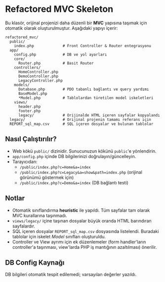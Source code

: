 
# Refactored MVC Skeleton

Bu klasör, orijinal projenizi daha düzenli bir **MVC** yapısına taşımak için otomatik olarak oluşturulmuştur.
Aşağıdaki yapıyı içerir:

```
refactored_mvc/
  public/
    index.php             # Front Controller & Router entegrasyonu
  app/
    config.php            # DB ve yol ayarları
    core/
      Router.php          # Basit Router
    controllers/
      HomeController.php
      DemoController.php
      LegacyController.php
    models/
      Database.php        # PDO tabanlı bağlantı ve query yardımı
      BaseModel.php
      *Model.php          # Tablolardan türetilen model iskeletleri
    views/
      header.php
      footer.php
      legacy/             # Orijinalde HTML içeren sayfalar kopyalandı
  legacy/                 # Orijinal projenin tamamı referans için
  REPORT_sql_map.csv      # SQL içeren dosyalar ve bulunan tablolar
```

## Nasıl Çalıştırılır?
- Web kökü `public/` dizinidir. Sunucunuzun kökünü `public`'e yönlendirin.
- `app/config.php` içinde DB bilgilerinizi doğrulayın/güncelleyin.
- Tarayıcıdan:
  - `/public/index.php?c=Home&a=index`
  - `/public/index.php?c=Legacy&a=show&path=index.php` (orijinal görünümü göstermek için)
  - `/public/index.php?c=Demo&a=index` (DB bağlantı testi)

## Notlar
- Otomatik sınıflandırma **heuristic** ile yapıldı. Tüm sayfalar tam olarak MVC kurallarına taşınmadı.
- `views/legacy/` içine taşınan dosyalar büyük oranda HTML barındıran sayfalardır.
- SQL içeren dosyalar `REPORT_sql_map.csv` dosyasında listelendi. Buradaki tablolar için iskelet *Model* sınıfları oluşturuldu.
- Controller ve View ayrımı için ek düzenlemeler (form handler'ların controller'a taşınması, view'larda PHP iş mantığının azaltılması) önerilir.

## DB Config Kaynağı
DB bilgileri otomatik tespit edilemedi; varsayılan değerler yazıldı.

